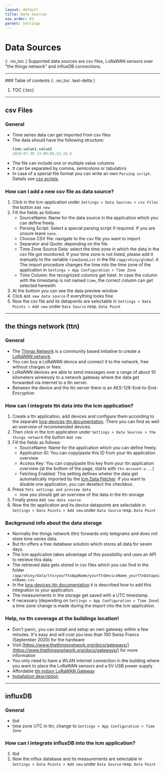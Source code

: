 ```yaml
---
layout: default
title: Data Sources
nav_order: 03
parent: Settings
---
```

# Data Sources
{: .no_toc }
Supported data sources are csv files, LoRaWAN sensors over "the things network" and influxDB connections.

<hr>
### Table of contents
{: .no_toc .text-delta }

1. TOC
{:toc}

<hr>

## csv Files
### General
- Time series data can get imported from csv files
- The data should have the following structure:
  ```javascript
  time,value1,value2
  2020-07-30 13:00:00,53,10.5
  ```
- The file can include one or multiple value columns
- It can be separated by comma, semicolons or tabulators
- In case of a special file format you can write an own `Parsing script`. Details see [csv scripts](https://hslu-ige-laes.github.io/lcm/docs/about/fileStructure/#csvscripts).

### How can I add a new csv file as data source?
1. Click in the lcm application under `Settings > Data Sources > csv Files` the button `Add new`
1. Fill the fields as follows:
   - SourceName: Name for the data source in the application which you can define freely.
   - Parsing Script: Select a special parsing script if required. If you are unsure leave `none`.
   - Choose CSV file: navigate to the csv file you want to import
   - Separator and Quote: depending on the file.
   - Time Zone Source Data: select the time zone in which the data in the csv file got monitored. If your time zone is not listed, please add it manually to the variable `timeZoneList` in the file `/app/shiny/global.R`
     The import procedure changes the time into the time zone of the application in `Settings > App Configuration > Time Zone`
   - Time Column: the recognized columns get listet. In case the column with the timestamp is not named `time`, the correct column can get selected herewith
1. At the bottom you can see the data preview window
1. Click `Add new data source` if everything looks fine
1. Now the csv file and its datapoints are selectable in `Settings > Data Points > Add new` under `Data Source` resp. `Data Point`

<hr>

## the things network (ttn)
### General
- The [Things Network](https://de.wikipedia.org/wiki/The_Things_Network) is a community based initiative to create a [LoRaWAN network](https://de.wikipedia.org/wiki/Long_Range_Wide_Area_Network). 
- You can buy a LoRaWAN device and connect it to the network, free without charges or fees.
- LoRaWAN devices are able to send messages over a range of about 10 kilometers wirelessly to a network gateway where the data get forwarded via internet to a ttn server.
- Between the device and the ttn server there is an AES-128-End-to-End-Encryption

### How can I integrate ttn data into the lcm application?
1. Create a ttn application, add devices and configure them according to the separate [lora-devices-ttn documentation](https://hslu-ige-laes.github.io/lora-devices-ttn/).
   There you can find as well an overview of recommended devices.
1. Then click in the lcm application under `Settings > Data Sources > the things network` the button `Add new`
1. Fill the fields as follows:
   - SourceName: Name for the application which you can define freely.
   - Application ID: You can copy/paste this ID from your ttn application overview
   - Access Key: You can copy/paste this key from your ttn application overview (at the bottom of the page, starts with `ttn-account-v...`)
   - Fetching Enabled: This setting defines wheter the data get automatically imported by the [lcm Data Fetcher](https://hslu-ige-laes.github.io/lcm/docs/installation/dataFetcher/). If you want to disable one application, you can deselect the checkbox.
1. Press `Tets settings and preview data`
   - now you should get an overview of the data in the ttn storage
1. Finally press `Add new data source`
1. Now the ttn application and its device datapoints are selectable in `Settings > Data Points > Add new` under `Data Source` resp. `Data Point`

### Background info about the data storage
- Normally the things network (ttn) forwards only telegrams and does not store time series data.
- But ttn offers a free database solution which stores all data for seven days.
- The lcm applicaiton takes advantage of this possibility and uses an API to retrieve this data.
- The retrieved data gets stored in csv files which you can find in the folder `/app/shiny/data/ttn/yourTtnAppName/yourTtnDeviceName_yourTtnDatapointName.csv`
- In the [lora-devices-ttn documentation](https://hslu-ige-laes.github.io/lora-devices-ttn/) it is described how to add this integration to your application.
- The measurements in the storage get saved with a UTC timestamp.
- If necessary (depending on `Settings > App Configuration > Time Zone`) a time zone change is made during the import into the lcm application.


### Help, no ttn coverage at the buildings location!
- Don't panic, you can install and setup an own gateway within a few minutes. It's easy and will cost you less than 100 Swiss Francs (September 2020) for the hardware
- Visit [https://www.thethingsnetwork.org/docs/gateways/](https://www.thethingsnetwork.org/docs/gateways/) for more information
- You only need to have a WLAN internet connection in the building where you want to place the LoRaWAN sensors and a 5V USB power supply
- Affordable [ttn indoor LoRaWAN Gateway](https://ch.rs-online.com/web/p/entwicklungstools-kommunikation-und-drahtlos/1843981/)
- [Installation description](https://www.thethingsnetwork.org/docs/gateways/thethingsindoor/#activate-your-gateway-in-under-5-min)

<hr>

## influxDB
### General
- tbd
- time zone UTC in ttn, change to `Settings > App Configuration > Time Zone`


### How can I integrate influxDB into the lcm application?
1. tbd
1. Now the influx database and its measurements are selectable in `Settings > Data Points > Add new` under `Data Source` resp. `Data Point`


